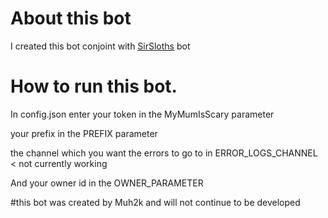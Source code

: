 # About this bot
I created this bot conjoint with [SirSloths](https://github.com/SlothsAreLazyTho/) bot 

# How to run this bot.

In config.json enter your token in the MyMumIsScary parameter 

your prefix in the PREFIX parameter 

the channel which you want the errors to go to in ERROR_LOGS_CHANNEL < not currently working 

And your owner id in the OWNER_PARAMETER 

#this bot was created by Muh2k and will not continue to be developed 
